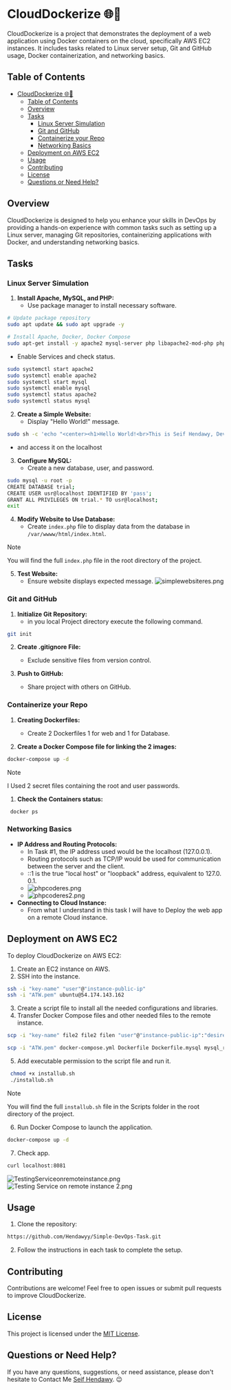 # CloudDockerize 🌐🐳

CloudDockerize is a project that demonstrates the deployment of a web application using Docker containers on the cloud, specifically AWS EC2 instances. It includes tasks related to Linux server setup, Git and GitHub usage, Docker containerization, and networking basics.

## Table of Contents

- [CloudDockerize 🌐🐳](#clouddockerize-)
  - [Table of Contents](#table-of-contents)
  - [Overview](#overview)
  - [Tasks](#tasks)
    - [Linux Server Simulation](#linux-server-simulation)
    - [Git and GitHub](#git-and-github)
    - [Containerize your Repo](#containerize-your-repo)
    - [Networking Basics](#networking-basics)
  - [Deployment on AWS EC2](#deployment-on-aws-ec2)
  - [Usage](#usage)
  - [Contributing](#contributing)
  - [License](#license)
  - [Questions or Need Help?](#questions-or-need-help)

## Overview

CloudDockerize is designed to help you enhance your skills in DevOps by providing a hands-on experience with common tasks such as setting up a Linux server, managing Git repositories, containerizing applications with Docker, and understanding networking basics.

## Tasks

### Linux Server Simulation

1. **Install Apache, MySQL, and PHP:**
   - Use package manager to install necessary software.

```bash
# Update package repository
sudo apt update && sudo apt upgrade -y

# Install Apache, Docker, Docker Compose
sudo apt-get install -y apache2 mysql-server php libapache2-mod-php php-mysql docker.io php
```

   - Enable Services and check status.

```bash
sudo systemctl start apache2
sudo systemctl enable apache2
sudo systemctl start mysql
sudo systemctl enable mysql
sudo systemctl status apache2
sudo systemctl status mysql
```

2. **Create a Simple Website:**
   - Display "Hello World!" message.

```bash
sudo sh -c 'echo "<center><h1>Hello World!<br>This is Seif Hendawy, DevOps Engineer 👋</h1></center>"' > /var/wwww/html/index.html'
```

   - and access it on the localhost
  
3. **Configure MySQL:**
   - Create a new database, user, and password.

```bash
sudo mysql -u root -p
CREATE DATABASE trial;
CREATE USER usr@localhost IDENTIFIED BY 'pass';
GRANT ALL PRIVILEGES ON trial.* TO usr@localhost;
exit
```

4. **Modify Website to Use Database:**
   - Create `index.php` file to  display data from the database in `/var/wwww/html/index.html`.

> [!NOTE]
> You will find the full `index.php` file in the root directory of the project.

5. **Test Website:**
   - Ensure website displays expected message.
![simplewebsiteres.png](./Screenshots/Task#1/simplewebsiteres.png)

### Git and GitHub

1. **Initialize Git Repository:**
   - in you local Project directory execute the following command.

```bash
git init
```

2. **Create .gitignore File:**
   - Exclude sensitive files from version control.

3. **Push to GitHub:**
   - Share project with others on GitHub.

### Containerize your Repo

1. **Creating Dockerfiles:**
   - Create 2 Dockerfiles 1 for web and 1 for Database.

2. **Create a Docker Compose file for linking the 2 images:**

```bash
docker-compose up -d
```

> [!NOTE]
> I Used 2 secret files containing the root and user passwords.

1. **Check the Containers status:**

```bash
 docker ps
```

### Networking Basics

- **IP Address and Routing Protocols:**
  - In Task #1, the IP address used would be the localhost (127.0.0.1).
  - Routing protocols such as TCP/IP would be used for communication between the server and the client.
  - ::1 is the true "local host" or "loopback" address, equivalent to 127.0. 0.1.
  - ![phpcoderes.png](./Screenshots/Task\#1/phpcoderes.png)
  - ![phpcoderes2.png](./Screenshots/Task\#1/phpcoderes2.png)
- **Connecting to Cloud Instance:**
  - From what I understand in this task I will have to Deploy the web app on a remote Cloud instance.

## Deployment on AWS EC2

To deploy CloudDockerize on AWS EC2:

1. Create an EC2 instance on AWS.
2. SSH into the instance.

```bash
ssh -i "key-name" "user"@"instance-public-ip"
ssh -i "ATW.pem" ubuntu@54.174.143.162
```

3. Create a script file to install all the needed configurations and libraries.
4. Transfer Docker Compose files and other needed files to the remote instance.

```bash
scp -i "key-name" file2 file2 filen "user"@"instance-public-ip":"desired-dir-on-remote-instance"

scp -i "ATW.pem" docker-compose.yml Dockerfile Dockerfile.mysql mysql_root_password.txt mysql_user_password.txt index.php installub.sh  ubuntu@54.174.143.162:~
```

5. Add executable permission to the script file and run it.

```bash
 chmod +x installub.sh
 ./installub.sh
```

> [!NOTE]
> You will find the full `installub.sh` file in the Scripts folder in the root directory of the project.

6. Run Docker Compose to launch the application.

```bash
docker-compose up -d
```

7. Check app.

```bash
curl localhost:8081
```
 
![TestingServiceonremoteinstance.png](./Screenshots/Task#4/TestingServiceonremoteinstance.png)
![Testing Service on remote instance 2.png](./Screenshots/Task#4/TestingServiceonremoteinstance2.png)

## Usage

1. Clone the repository:

```bash
https://github.com/Hendawyy/Simple-DevOps-Task.git
```

2. Follow the instructions in each task to complete the setup.

## Contributing

Contributions are welcome! Feel free to open issues or submit pull requests to improve CloudDockerize.

## License

This project is licensed under the [MIT License](LICENSE).

## Questions or Need Help?

If you have any questions, suggestions, or need assistance, please don't hesitate to Contact Me [Seif Hendawy](mailto:seifhendawy1@gmail.com). 😉